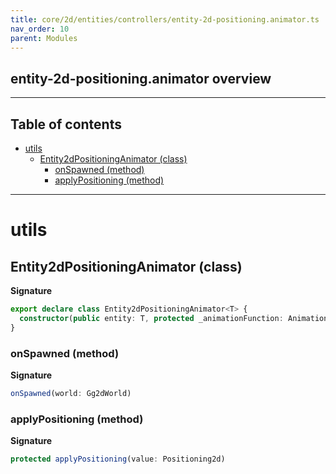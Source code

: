 ```yaml
---
title: core/2d/entities/controllers/entity-2d-positioning.animator.ts
nav_order: 10
parent: Modules
---
```


## entity-2d-positioning.animator overview

---

<h2 class="text-delta">Table of contents</h2>

- [utils](#utils)
  - [Entity2dPositioningAnimator (class)](#entity2dpositioninganimator-class)
    - [onSpawned (method)](#onspawned-method)
    - [applyPositioning (method)](#applypositioning-method)

---

# utils

## Entity2dPositioningAnimator (class)

**Signature**

```ts
export declare class Entity2dPositioningAnimator<T> {
  constructor(public entity: T, protected _animationFunction: AnimationFunction<Positioning2d>)
}
```

### onSpawned (method)

**Signature**

```ts
onSpawned(world: Gg2dWorld)
```

### applyPositioning (method)

**Signature**

```ts
protected applyPositioning(value: Positioning2d)
```
